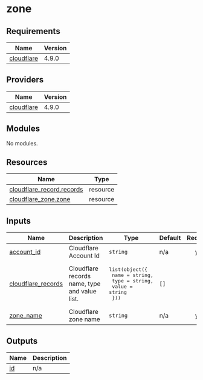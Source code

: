 # zone

<!-- BEGINNING OF PRE-COMMIT-TERRAFORM DOCS HOOK -->
## Requirements

| Name | Version |
|------|---------|
| <a name="requirement_cloudflare"></a> [cloudflare](#requirement\_cloudflare) | 4.9.0 |

## Providers

| Name | Version |
|------|---------|
| <a name="provider_cloudflare"></a> [cloudflare](#provider\_cloudflare) | 4.9.0 |

## Modules

No modules.

## Resources

| Name | Type |
|------|------|
| [cloudflare_record.records](https://registry.terraform.io/providers/cloudflare/cloudflare/4.9.0/docs/resources/record) | resource |
| [cloudflare_zone.zone](https://registry.terraform.io/providers/cloudflare/cloudflare/4.9.0/docs/resources/zone) | resource |

## Inputs

| Name | Description | Type | Default | Required |
|------|-------------|------|---------|:--------:|
| <a name="input_account_id"></a> [account\_id](#input\_account\_id) | Cloudflare Account Id | `string` | n/a | yes |
| <a name="input_cloudflare_records"></a> [cloudflare\_records](#input\_cloudflare\_records) | Cloudflare records name, type and value list. | <pre>list(object({<br>    name  = string,<br>    type  = string,<br>    value = string<br>  }))</pre> | `[]` | no |
| <a name="input_zone_name"></a> [zone\_name](#input\_zone\_name) | Cloudflare zone name | `string` | n/a | yes |

## Outputs

| Name | Description |
|------|-------------|
| <a name="output_id"></a> [id](#output\_id) | n/a |
<!-- END OF PRE-COMMIT-TERRAFORM DOCS HOOK -->
